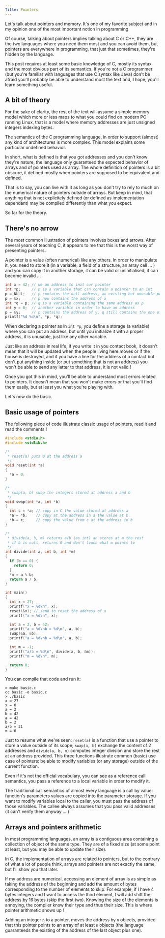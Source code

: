 ```yaml
---
Title: Pointers
---
```


Let's talk about pointers and memory. It's one of my favorite subject and in my
opinion one of the most important notion in programming.

Of course, talking about pointers implies talking about C or C++, they are the
two languages where you need them most and you can avoid them, but pointers are
everywhere in programming, that just that sometimes, they're hidden by the
language.

This post requires at least some basic knowledge of C, mostly its syntax and the
most obvious part of its semantics. If you're not a C programmer (but you're
    familiar with languages that use C syntax like Java) don't be afraid you'll
probably be able to understand most the text and, I hope, you'll learn something
useful.

## A bit of theory ##

For the sake of clarity, the rest of the text will assume a simple memory model
which more or less maps to what you could find on modern PC running Linux, that
is a model where memory addresses are just unsigned integers indexing bytes.

The semantics of the C programming language, in order to support (almost) any
kind of architectures is more complex. This model explains some particular
undefined behavior.

In short, what is defined is that you got addresses and you don't know they're
nature, the language only guaranteed the expected behavior of arrays and of
pointers used as array. The whole definition of pointers is a bit obscure, it
defined mostly when pointers are supposed to be equivalent and defined.

That is to say, you can live with it as long as you don't try to rely to much on
the numerical nature of pointers outside of arrays. But keep in mind, that
anything that is not explicitely defined (or defined as implementation
    dependant) may be compiled differently than what you expect.

So far for the theory.

## There's no arrow ##

The most common illustration of pointers involves boxes and arrows. After
several years of teaching C, it appears to me that this is the worst way of
presenting pointers.

A pointer is a value (often numerical) like any others. In order to manipulate
it, you need to store it (in a variable, a field of a structure, an array cell
    ... ) and you can copy it in another storage, it can be valid or
uninitialised, it can become invalid ...

```c
int x = 42;	// we an address to init our pointer
int *p;		// p is a variable that can contain a pointer to an int
p = NULL;	// p contains the null address, an existing but unusable pointer
p = &x;		// p now contains the address of x
int *q = p;	// q is a variable containing the same address as p
int y = 0;	// another variable in order to have an address
p = &y;		// p contains the address of y, q still contains the one of x
printf("%d %d\n", *p, *q);
```

When declaring a pointer as in `int *p`, you define a storage (a variable) where
you can put an address, but until you initialize it with a proper address, it is
unusable, just like any other variable.

Just like an address in real life, if you write it in you contact book, it
doesn't mean that it will be updated when the people living here moves or if the
house is destroyed, and if you have a line for the address of a contact but don't
put anything inside (or put something that is not an address) you won't be able to
send any letter to that address, it is not valid !

Once you got this in mind, you'll be able to understand most errors related to
pointers. It doesn't mean that you won't make errors or that you'll find them
easily, but at least you what you're playing with.

Let's now do the basic.

## Basic usage of pointers ##

The following piece of code illustrate classic usage of pointers, read it and
read the comments !

```c
#include <stdio.h>
#include <stdlib.h>

/*
 * reset(a) puts 0 at the address a
 */
void reset(int *a)
{
  *a = 0;
}

/*
 * swap(a, b) swap the integers stored at address a and b
 */
void swap(int *a, int *b)
{
  int c = *a; // copy in C the value stored at address a
  *a = *b;    // copy at the address in a the value at b
  *b = c;     // copy the value from c at the address in b
}

/*
 * divide(a, b, m) returns a/b (as int) an stores at m the rest
 * if b is null, returns 0 and don't touch what m points to
 */
int divide(int a, int b, int *m)
{
  if (b == 0) {
    return 0;
  }
  *m = a % b;
  return a / b;
}

int main()
{
  int x = 27;
  printf("x = %d\n", x);
  reset(&x); // send to reset the address of x
  printf("x = %d\n", x);

  int a = 2, b = 42;
  printf("a = %d\nb = %d\n", a, b);
  swap(&a, &b);
  printf("a = %d\nb = %d\n", a, b);

  int m = -1;
  printf("a/b = %d\n", divide(a, b, &m));
  printf("m = %d\n", m);

  return 0;
}
```

You can compile that code and run it:

```
> make basic.c
cc basic -o basic.c
> ./basic
x = 27
x = 0
a = 2
b = 42
a = 42
b = 2
a/b = 21
m = 0
```

Just to resume what we've seen: `reset(a)` is a function that use a pointer to
store a value outside of its scope; `swap(a, b)` exchange the content of 2
addresses and `divide(a, b, m)` computes integer division and store the rest at
an address provided. This three functions illustrate common (basic) use case of
pointers: be able to modify variables (or any storage) outside of the current
function.

Even if it's not the official vocabulary, you can see as a reference call
semantics, you pass a reference to a local variable in order to modify it.

The traditional call semantics of almost every language is a call by value:
function's parameters values are copied into the parameter storage. If you want
to modify variables local to the caller, you must pass the address of those
variables. The callee always assumes that you pass valid addresses (it can't
    verify them anyway ... )

## Arrays and pointers arithmetic ##

In most programming languages, an array is a contiguous area containing a
collection of object of the same type. They are of a fixed size (at some point
    at least, but you may be able to update their size).

In C, the implementation of arrays are related to pointers, but to the contrary
of what a lot of people think, arrays and pointers are not exactly the same, but
I'll show you that later.

If my address are numerical, accessing an element of array is as simple as
taking the address of the beginning and add the amount of bytes corresponding to
the number of elements to skip. For example, if I have 4 bytes integers and I
want to access the third element, I will add shift the address by 16 bytes (skip
    the first two). Knowing the size of the elements is annoying, the compiler
know their type and thus their size. This is where pointer arithmetic shows up !

Adding an integer `n` to a pointer, moves the address by `n` objects, provided
that this pointer points to an array of at least `n` objects (the language
    guaranteeds the existing of the address of the last object plus one).
